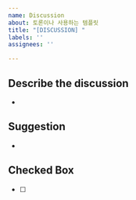 ```yaml
---
name: Discussion
about: 토론이나 사용하는 템플릿
title: "[DISCUSSION] "
labels: ''
assignees: ''

---
```


## Describe the discussion
-

## Suggestion
-

## Checked Box
- [ ] 
